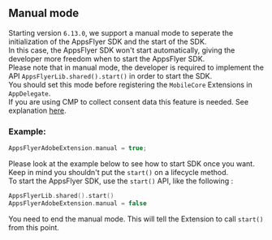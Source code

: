 ## <a id="manual"> Manual mode
Starting version `6.13.0`, we support a manual mode to seperate the initialization of the AppsFlyer SDK and the start of the SDK.</br>
In this case, the AppsFlyer SDK won't start automatically, giving the developer more freedom when to start the AppsFlyer SDK.</br>
Please note that in manual mode, the developer is required to implement the API ``AppsFlyerLib.shared().start()`` in order to start the SDK.</br> 
You should set this mode before registering the `MobileCore` Extensions in `AppDelegate`.</br>
If you are using CMP to collect consent data this feature is needed. See explanation [here](/SendConsentForDMACompliance.md).
### Example:  
```swift
AppsFlyerAdobeExtension.manual = true;
``` 
Please look at the example below to see how to start SDK once you want.</br>
Keep in mind you shouldn't put the `start()` on a lifecycle method.</br>
To start the AppsFlyer SDK, use the `start()` API, like the following :  
```swift
AppsFlyerLib.shared().start()
AppsFlyerAdobeExtension.manual = false
```   
You need to end the manual mode. This will  tell the Extension to call <code>start()</code> from this point.
